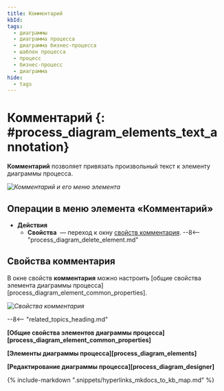 ```yaml
---
title: Комментарий
kbId:
tags:
  - диаграммы
  - диаграмма процесса
  - диаграмма бизнес-процесса
  - шаблон процесса
  - процесс
  - бизнес-процесс
  - диаграмма
hide:
  - tags
---
```


# Комментарий {: #process_diagram_elements_text_annotation}

**Комментарий** позволяет привязать произвольный текст к элементу диаграммы процесса.

*![Комментарий и его меню элемента](text_annotation.png)*

## Операции в меню элемента «Комментарий»

- **Действия**
    - **Свойства** <i class="fa-light fa-gear"></i> — переход к окну [свойств комментария](#свойства-комментария).
    --8<-- "process_diagram_delete_element.md"

## Свойства комментария

В  окне свойств **комментария** можно настроить [общие свойства элемента диаграммы процесса][process_diagram_element_common_properties].

*![Свойства комментария](text_annotation_general_properties.png)*

--8<-- "related_topics_heading.md"

**[Общие свойства элементов диаграммы процесса][process_diagram_element_common_properties]**

**[Элементы диаграммы процесса][process_diagram_elements]**

**[Редактирование диаграммы процесса][process_diagram_designer]**

{% include-markdown ".snippets/hyperlinks_mkdocs_to_kb_map.md" %}
